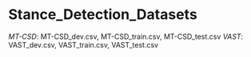 # Stance_Detection_Datasets

*MT-CSD*: MT-CSD_dev.csv, MT-CSD_train.csv, MT-CSD_test.csv
*VAST*: VAST_dev.csv, VAST_train.csv, VAST_test.csv
